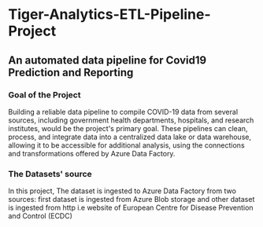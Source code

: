 # Tiger-Analytics-ETL-Pipeline-Project
## An automated data pipeline for Covid19 Prediction and Reporting

### Goal of the Project
Building a reliable data pipeline to compile COVID-19 data from several sources, including government health departments, hospitals, and research institutes, would be the project's primary goal. These pipelines can clean, process, and integrate data into a centralized data lake or data warehouse, allowing it to be accessible for additional analysis, using the connections and transformations offered by Azure Data Factory.

### The Datasets' source
In this project, The dataset is ingested to Azure Data Factory from two sources: first dataset is ingested from Azure Blob storage and other dataset is ingested from http i.e website of European Centre for Disease Prevention and Control (ECDC)
